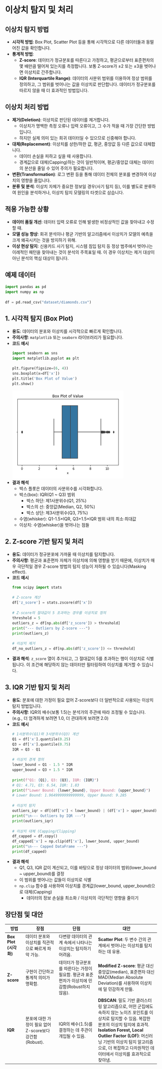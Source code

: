 # 이상치 탐지 및 처리

## 이상치 탐지 방법
- **시각적 방법**: Box Plot, Scatter Plot 등을 통해 시각적으로 다른 데이터들과 동떨어진 값을 확인합니다.
- **통계적 방법**:
    - **Z-score**: 데이터가 정규분포를 따른다고 가정하고, 평균으로부터 표준편차의 몇 배만큼 떨어져 있는지를 측정합니다. 보통 Z-score가 ±2 또는 ±3을 벗어나면 이상치로 간주합니다.
    - **IQR (Interquartile Range)**: 데이터의 사분위 범위를 이용하여 정상 범위를 정의하고, 그 범위를 벗어나는 값을 이상치로 판단합니다. 데이터가 정규분포를 따르지 않을 때 더 효과적인 방법입니다.

## 이상치 처리 방법
- **제거(Deletion)**: 이상치로 판단된 데이터를 제거합니다.
    - 이상치가 명백한 측정 오류나 입력 오류이고, 그 수가 적을 때 가장 간단한 방법입니다.
    - 하지만 실제 의미 있는 희귀 데이터일 수 있으므로 신중해야 합니다.
- **대체(Replacement)**: 이상치를 상한/하한 값, 평균, 중앙값 등 다른 값으로 대체합니다.
    - 데이터 손실을 피하고 싶을 때 사용합니다.
    - 경계값으로 대체(Capping)하는 것이 일반적이며, 평균/중앙값 대체는 데이터의 분산을 줄일 수 있어 주의가 필요합니다.
- **변환(Transformation)**: 로그 변환 등을 통해 데이터 전체의 분포를 변경하여 이상치의 영향을 줄입니다.
- **분류 및 분석**: 이상치 자체가 중요한 정보일 경우(사기 탐지 등), 이를 별도로 분류하여 원인을 분석하거나, 이상치 탐지 모델링의 타겟으로 삼습니다.

## 적용 가능한 상황
- **데이터 품질 개선**: 데이터 입력 오류로 인해 발생한 비정상적인 값을 찾아내고 수정할 때.
- **모델 성능 향상**: 회귀 분석이나 평균 기반의 알고리즘에서 이상치가 모델의 예측을 크게 왜곡시키는 것을 방지하기 위해.
- **이상 현상 탐지**: 신용카드 사기 탐지, 시스템 침입 탐지 등 정상 범주에서 벗어나는 이례적인 패턴을 찾아내는 것이 분석의 주목표일 때. 이 경우 이상치는 제거 대상이 아닌 분석의 핵심 대상이 됩니다.

## 예제 데이터

```python
import pandas as pd
import numpy as np

df = pd.read_csv("dataset/diamonds.csv")
```

## 1. 시각적 탐지 (Box Plot)

- **용도**: 데이터의 분포와 이상치를 시각적으로 빠르게 확인합니다.
- **주의사항**: `matplotlib` 또는 `seaborn` 라이브러리가 필요합니다.
- **코드 예시**
    ```python
    import seaborn as sns
    import matplotlib.pyplot as plt

    plt.figure(figsize=(6, 4))
    sns.boxplot(x=df['x'])
    plt.title('Box Plot of Value')
    plt.show()
    ```
    ![이상치 탐지 및 처리1](<이상치 탐지 및 처리1.png>)
- **결과 해석**
  - 박스 플롯은 데이터의 사분위수를 시각화합니다.
  - 박스(box): IQR(Q1 ~ Q3) 범위
    - 박스 하단: 제1사분위수(Q1, 25%)
    - 박스의 선: 중앙값(Median, Q2, 50%)
    - 박스 상단: 제3사분위수(Q3, 75%)
  - 수염(whisker): Q1-1.5×IQR, Q3+1.5×IQR 범위 내의 최소·최대값
  - 이상치: 수염(whisker)을 벗어나는 점들

## 2. Z-score 기반 탐지 및 처리

- **용도**: 데이터가 정규분포에 가까울 때 이상치를 탐지합니다.
- **주의사항**: 평균과 표준편차 자체가 이상치에 의해 영향을 받기 때문에, 이상치가 매우 극단적일 경우 Z-score 방법의 탐지 성능이 저하될 수 있습니다(Masking effect).
- **코드 예시**
    ```python
    from scipy import stats

    # Z-score 계산
    df['z_score'] = stats.zscore(df['x'])

    # Z-score의 절대값이 5 초과하는 경우를 이상치로 정의
    threshold = 5
    outliers_z = df[np.abs(df['z_score']) > threshold]
    print("--- Outliers by Z-score ---")
    print(outliers_z)

    # 이상치 제거
    df_no_outliers_z = df[np.abs(df['z_score']) <= threshold]
    ```
- **결과 해석**: `z_score` 열이 추가되고, 그 절대값이 5를 초과하는 행이 이상치로 식별됩니다. 이 조건에 해당하지 않는 데이터만 필터링하여 이상치를 제거할 수 있습니다.

## 3. IQR 기반 탐지 및 처리

- **용도**: 분포에 대한 가정이 필요 없어 Z-score보다 더 일반적으로 사용되는 이상치 탐지 방법입니다.
- **주의사항**: IQR의 배수(보통 1.5)는 분석가의 주관에 따라 조정될 수 있습니다. (e.g., 더 엄격하게 보려면 1.0, 더 관대하게 보려면 2.0)
- **코드 예시**
    ```python
    # 1사분위수(Q1)와 3사분위수(Q3) 계산
    Q1 = df['x'].quantile(0.25)
    Q3 = df['x'].quantile(0.75)
    IQR = Q3 - Q1

    # 이상치 경계 정의
    lower_bound = Q1 - 1.5 * IQR
    upper_bound = Q3 + 1.5 * IQR

    print(f"Q1: {Q1}, Q3: {Q3}, IQR: {IQR}")
    # Q1: 4.71, Q3: 6.54, IQR: 1.83
    print(f"Lower Bound: {lower_bound}, Upper Bound: {upper_bound}")
    # Lower Bound: 1.9649999999999999, Upper Bound: 9.285

    # 이상치 탐지
    outliers_iqr = df[(df['x'] < lower_bound) | (df['x'] > upper_bound)]
    print("\n--- Outliers by IQR ---")
    print(outliers_iqr)

    # 이상치 대체 (Capping/Clipping)
    df_capped = df.copy()
    df_capped['x'] = np.clip(df['x'], lower_bound, upper_bound)
    print("\n--- Capped DataFrame ---")
    print(df_capped)
    ```
- **결과 해석**
  - Q1, Q3, IQR 값이 계산되고, 이를 바탕으로 정상 데이터의 범위(lower_bound ~ upper_bound)를 결정
  - 이 범위를 벗어나는 값들이 이상치로 식별
  - `np.clip` 함수를 사용하여 이상치를 경계값(lower_bound, upper_bound)으로 대체(Capping)
    - 데이터의 정보 손실을 최소화 / 이상치의 극단적인 영향을 줄이기

## 장단점 및 대안

| 방법 | 장점 | 단점 | 대안 |
|---|---|---|---|
| **Box Plot (시각화)** | 데이터 분포와 이상치를 직관적으로 빠르게 파악 가능. | 다변량 데이터의 관계 속에서 나타나는 이상치는 탐지하기 어려움. | **Scatter Plot**: 두 변수 간의 관계에서 벗어나는 이상치를 탐지하는 데 유용. |
| **Z-score** | 구현이 간단하고 통계적 의미가 명확함. | 데이터가 정규분포를 따른다는 가정이 필요함. 평균과 표준편차가 이상치에 민감함(Robust하지 않음). | **Modified Z-score**: 평균 대신 중앙값(median), 표준편차 대신 MAD(Median Absolute Deviation)를 사용하여 이상치에 덜 민감하게 만듦. |
| **IQR** | 분포에 대한 가정이 필요 없어 Z-score보다 강건함(Robust). | IQR의 배수(1.5)를 결정하는 데 주관이 개입될 수 있음. | **DBSCAN**: 밀도 기반 클러스터링 알고리즘으로, 어떤 군집에도 속하지 않는 노이즈 포인트를 이상치로 탐지할 수 있음. 복잡한 분포의 이상치 탐지에 효과적. <br> **Isolation Forest, Local Outlier Factor (LOF)**: 머신러닝 기반의 이상치 탐지 알고리즘으로, 더 복잡하고 다차원적인 데이터에서 이상치를 효과적으로 찾아냄. |
